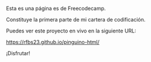 Esta es una página es de Freecodecamp.

Constituye la primera parte de mi cartera de codificación.

Puedes ver este proyecto en vivo en la siguiente URL:

https://rfbs23.github.io/pinguino-html/

¡Disfrutar!
